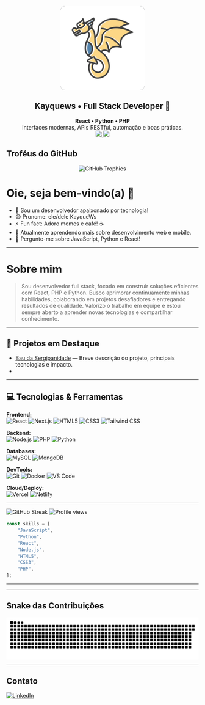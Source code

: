 <p align="center">
  <img src="Img/avatar.svg" width="220" alt="Desenvolvedor no escuro" align="center" style="background:#22242a; border-radius:12px;"/>
</p>

##

<h2 align="center">Kayquews • Full Stack Developer 🚀</h2>
<p align="center">
  <b>React • Python • PHP</b><br>
  Interfaces modernas, APIs RESTful, automação e boas práticas.<br>
  <a href="https://www.linkedin.com/in/kayque-wallace-da-silva-534806261/?originalSubdomain=br">
    <img src="https://img.shields.io/badge/LinkedIn-0077B5?style=for-the-badge&logo=linkedin&logoColor=white" />
  </a>
  <a href="https://github.com/Kayquews">
    <img src="https://img.shields.io/badge/GitHub-333?style=for-the-badge&logo=github&logoColor=white" />
  </a>
</p>

##

## Troféus do GitHub

<div align="center">
  <img src="https://github-profile-trophy.vercel.app/?username=Kayquews&theme=darkhub&row=2&column=4" width="850" alt="GitHub Trophies"/>
</div>


# Oie, seja bem-vindo(a) 👋

- 🔭 Sou um desenvolvedor apaixonado por tecnologia!
- 😄 Pronome: ele/dele KayqueWs
- ⚡ Fun fact: Adoro memes e café! ☕
- 🌱 Atualmente aprendendo mais sobre desenvolvimento web e mobile.
- 💬 Pergunte-me sobre JavaScript, Python e React!
---
# Sobre mim

> Sou desenvolvedor full stack, focado em construir soluções eficientes com React, PHP e Python. Busco aprimorar continuamente minhas habilidades, colaborando em projetos desafiadores e entregando resultados de qualidade. Valorizo o trabalho em equipe e estou sempre aberto a aprender novas tecnologias e compartilhar conhecimento.

-----------

## 🚀 Projetos em Destaque

- [Bau da Sergipanidade](link) — Breve descrição do projeto, principais tecnologias e impacto.
- 
---

## 💻 Tecnologias & Ferramentas

**Frontend:**  
![React](https://img.shields.io/badge/-React-22242a?logo=react&logoColor=61DAFB) ![Next.js](https://img.shields.io/badge/-Next.js-22242a?logo=next.js&logoColor=white) ![HTML5](https://img.shields.io/badge/-HTML5-22242a?logo=html5) ![CSS3](https://img.shields.io/badge/-CSS3-22242a?logo=css3) ![Tailwind CSS](https://img.shields.io/badge/-Tailwind%20CSS-22242a?logo=tailwind-css)

**Backend:**  
![Node.js](https://img.shields.io/badge/-Node.js-22242a?logo=node.js) ![PHP](https://img.shields.io/badge/-PHP-22242a?logo=php) ![Python](https://img.shields.io/badge/-Python-22242a?logo=python)

**Databases:**  
![MySQL](https://img.shields.io/badge/-MySQL-22242a?logo=mysql) ![MongoDB](https://img.shields.io/badge/-MongoDB-22242a?logo=mongodb)  


**DevTools:**  
![Git](https://img.shields.io/badge/-Git-22242a?logo=git) ![Docker](https://img.shields.io/badge/-Docker-22242a?logo=docker) ![VS Code](https://img.shields.io/badge/-VS%20Code-22242a?logo=visual-studio-code)  


**Cloud/Deploy:**  
![Vercel](https://img.shields.io/badge/-Vercel-22242a?logo=vercel) ![Netlify](https://img.shields.io/badge/-Netlify-22242a?logo=netlify)  

---
![GitHub Streak](https://github-readme-streak-stats.herokuapp.com/?user=Kayquews&theme=dark)
![Profile views](https://komarev.com/ghpvc/?username=Kayquews&color=brightgreen)


```js
const skills = [
    "JavaScript",
    "Python",
    "React",
    "Node.js",
    "HTML5",
    "CSS3",
    "PHP",
];
```

---
---

## Snake das Contribuições

<p align="center" style="background:#22242a; border-radius:12px;" >
  <img src="./output/github-contribution-grid-snake.svg" alt="snake gif" width="800" align="center"/>
</p>

---

## Contato

[![LinkedIn](https://img.shields.io/badge/-LinkedIn-181717?style=flat&logo=linkedin)](https://www.linkedin.com/in/kayque-wallace-da-silva-534806261/)
